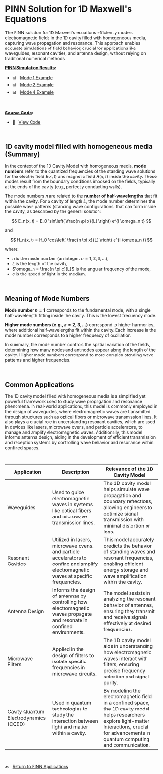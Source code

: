 # PINN Solution for 1D Maxwell's Equations
The PINN solution for 1D Maxwell's equations efficiently models electromagnetic fields in the 1D cavity filled with homogeneous media, capturing wave propagation and resonance. This approach enables accurate simulations of field behavior, crucial for applications like waveguides, resonant cavities, and antenna design, without relying on traditional numerical methods.

**<ins>PINN Simulation Results</ins>:**

- :bar_chart: &nbsp; [Mode 1 Example](mode_1/README.md) <br>
- :bar_chart: &nbsp; [Mode 2 Example](mode_2/README.md) <br>
- :bar_chart: &nbsp; [Mode 4 Example](mode_4/README.md) <br>

<br>

**<ins>Source Code</ins>:**
- :abacus: &nbsp; [View Code](code/README.md)

<br>

## 1D cavity model filled with homogeneous media (Summary)

In the context of the 1D Cavity Model with homogeneous media, **mode numbers** refer to the quantized frequencies of the standing wave solutions for the electric field $E(x,t)$ and magnetic field $H(x,t)$ inside the cavity. These modes result from the boundary conditions imposed on the fields, typically at the ends of the cavity (e.g., perfectly conducting walls).

The mode numbers $n$ are related to the **number of half-wavelengths** that fit within the cavity. For a cavity of length $L$, the mode number determines the possible wave patterns (standing wave configurations) that can form inside the cavity, as described by the general solution:

$$
E_n(x, t) = E_0 \sin\left( \frac{n \pi x}{L} \right) e^{i \omega_n t}
$$

and

$$
H_n(x, t) = H_0 \cos\left( \frac{n \pi x}{L} \right) e^{i \omega_n t}
$$

where:
- $n$ is the mode number (an integer: $n = 1, 2, 3, \dots$),
- $L$ is the length of the cavity,
- $\omega_n = \frac{n \pi c}{L}$ is the angular frequency of the mode,
- $c$ is the speed of light in the medium.

<br>

## Meaning of Mode Numbers

**Mode number $n = 1$** corresponds to the fundamental mode, with a single half-wavelength fitting inside the cavity. This is the lowest frequency mode.

**Higher mode numbers (e.g., $n = 2, 3, \dots$)** correspond to higher harmonics, where additional half-wavelengths fit within the cavity. Each increase in the mode number corresponds to a higher frequency of oscillation.

In summary, the mode number controls the spatial variation of the fields, determining how many nodes and antinodes appear along the length of the cavity. Higher mode numbers correspond to more complex standing wave patterns and higher frequencies.

<br>

## Common Applications 

The 1D cavity model filled with homogeneous media is a simplified yet powerful framework used to study wave propagation and resonance phenomena. In real-world applications, this model is commonly employed in the design of waveguides, where electromagnetic waves are transmitted through structures such as optical fibers or microwave transmission lines. It also plays a crucial role in understanding resonant cavities, which are used in devices like lasers, microwave ovens, and particle accelerators, to manage and amplify electromagnetic waves. Additionally, this model informs antenna design, aiding in the development of efficient transmission and reception systems by controlling wave behavior and resonance within confined spaces.

<br>

| Application             | Description                                                                                       | Relevance of the 1D Cavity Model                                                          |
|-------------------------|---------------------------------------------------------------------------------------------------|-------------------------------------------------------------------------------------------|
| Waveguides              | Used to guide electromagnetic waves in systems like optical fibers and microwave transmission lines. | The 1D cavity model helps simulate wave propagation and boundary reflections, allowing engineers to optimize signal transmission with minimal distortion or loss. |
| Resonant Cavities        | Utilized in lasers, microwave ovens, and particle accelerators to confine and amplify electromagnetic waves at specific frequencies. | This model accurately predicts the behavior of standing waves and resonant frequencies, enabling efficient energy storage and wave amplification within the cavity. |
| Antenna Design           | Informs the design of antennas by controlling how electromagnetic waves propagate and resonate in confined environments. | The model assists in analyzing the resonant behavior of antennas, ensuring they transmit and receive signals effectively at desired frequencies. |
| Microwave Filters        | Applied in the design of filters to isolate specific frequencies in microwave circuits.            | The 1D cavity model aids in understanding how electromagnetic waves interact with filters, ensuring precise frequency selection and signal purity. |
| Cavity Quantum Electrodynamics (CQED) | Used in quantum technologies to study the interaction between light and matter within a cavity. | By modeling the electromagnetic field in a confined space, the 1D cavity model helps researchers explore light-matter interactions, crucial for advancements in quantum computing and communication. |

<br>

:back: &nbsp; [Return to PINN Applications](../README.md)

